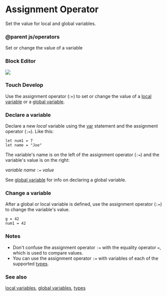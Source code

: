 # Assignment Operator

Set the value for local and global variables.

### @parent js/operators
 

Set or change the value of a variable

### Block Editor

![](/static/mb/antenna-0.png)

### Touch Develop

Use the assignment operator (:=) to set or change the value of a [local variable](/blocks/variables/var) or a [global variable](/js/data).

### Declare a variable

Declare a new *local* variable using the [var](/blocks/variables/var) statement and the assignment operator (`:=`). Like this:

```blocks
let num1 = 7
let name = "Joe"
```

The variable's name is on the left of the assignment operator (`:=`) and the variable's value is on the right:

*variable name* `:=` *value*

See [global variable](/js/data) for info on declaring a global variable.

### Change a variable

After a global or local variable is defined, use the assignment operator (`:=`) to change the variable's value.

```
g = 42
num1 = 42
```

### Notes

* Don't confuse the assignment operator `:=` with the equality operator `=`, which is used to compare values.
* You can use the assignment operator  `:=` with variables of each of the supported [types](/js/types).

### See also

[local variables](/reference/variables/var), [global variables](/js/data), [types](/js/types)

